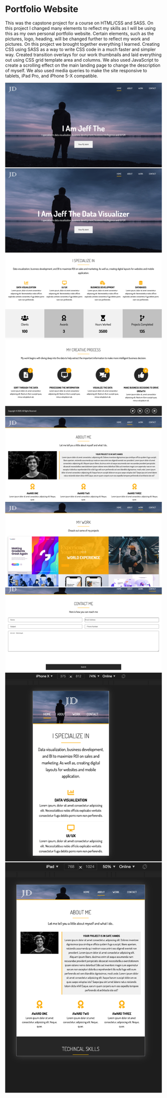 # Portfolio Website

This was the capstone project for a course on HTML/CSS and SASS. On this project I changed many elements to reflect my skills as I will be using this as my own personal portfolio website. Certain elements, such as the pictures, logo, heading, will be changed further to reflect my work and pictures. On this project we brought together everything I learned. Creating CSS using SASS as a way to write CSS code in a much faster and simpler way. Created transition overlays for our work thumbnails and laid everything out using CSS grid template area and columns. We also used JavaScript to create a scrolling effect on the main landing page to change the description of myself. We also used media queries to make the site responsive to tablets, iPad Pro, and iPhone 5-X compatible.

![](https://raw.githubusercontent.com/jeffponce/portfolio-website/main/dist/img/post_img/portfolio1.png)
![](https://raw.githubusercontent.com/jeffponce/portfolio-website/main/dist/img/post_img/portfolio2.png)
![](https://raw.githubusercontent.com/jeffponce/portfolio-website/main/dist/img/post_img/portfolio3.png)
![](https://raw.githubusercontent.com/jeffponce/portfolio-website/main/dist/img/post_img/portfolio4.png)
![](https://raw.githubusercontent.com/jeffponce/portfolio-website/main/dist/img/post_img/portfolio5.png)
![](https://raw.githubusercontent.com/jeffponce/portfolio-website/main/dist/img/post_img/portfolio6.png)
![](https://raw.githubusercontent.com/jeffponce/portfolio-website/main/dist/img/post_img/portfolio7.png)
![](https://raw.githubusercontent.com/jeffponce/portfolio-website/main/dist/img/post_img/portfolio8.png)
![](https://raw.githubusercontent.com/jeffponce/portfolio-website/main/dist/img/post_img/portfolio9.png)
